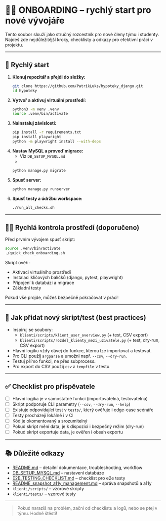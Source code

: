 # 🧑‍💻 ONBOARDING – rychlý start pro nové vývojáře

Tento soubor slouží jako stručný rozcestník pro nové členy týmu i studenty. Najdeš zde nejdůležitější kroky, checklisty a odkazy pro efektivní práci v projektu.

---

## 🚀 Rychlý start

1. **Klonuj repozitář a přejdi do složky:**
   ```zsh
   git clone https://github.com/PatrikLuks/hypoteky_django.git
   cd hypoteky
   ```
2. **Vytvoř a aktivuj virtuální prostředí:**
   ```zsh
   python3 -m venv .venv
   source .venv/bin/activate
   ```
3. **Nainstaluj závislosti:**
   ```zsh
   pip install -r requirements.txt
   pip install playwright
   python -m playwright install --with-deps
   ```
4. **Nastav MySQL a proveď migrace:**
   - Viz `DB_SETUP_MYSQL.md`
   - 
   ```zsh
   python manage.py migrate
   ```
5. **Spusť server:**
   ```zsh
   python manage.py runserver
   ```
6. **Spusť testy a údržbu workspace:**
   ```zsh
   ./run_all_checks.sh
   ```

---

## 🧑‍🔬 Rychlá kontrola prostředí (doporučeno)

Před prvním vývojem spusť skript:

```zsh
source .venv/bin/activate
./quick_check_onboarding.sh
```

Skript ověří:
- Aktivaci virtuálního prostředí
- Instalaci klíčových balíčků (django, pytest, playwright)
- Připojení k databázi a migrace
- Základní testy

Pokud vše projde, můžeš bezpečně pokračovat v práci!

---

## 🧪 Jak přidat nový skript/test (best practices)
- Inspiruj se soubory:
  - `klienti/scripts/klient_user_overview.py` (+ test, CSV export)
  - `klienti/scripts/rozdel_klienty_mezi_uzivatele.py` (+ test, dry-run, CSV export)
- Hlavní logiku vždy dávej do funkce, kterou lze importovat a testovat.
- Pro CLI použij `argparse` a umožni např. `--csv`, `--dry-run`.
- Testuj přímo funkci, ne přes subprocess.
- Pro export do CSV použij `csv` a `tempfile` v testu.

---

## ✅ Checklist pro přispěvatele
- [ ] Hlavní logika je v samostatné funkci (importovatelná, testovatelná)
- [ ] Skript podporuje CLI parametry (`--csv`, `--dry-run`, `--help`)
- [ ] Existuje odpovídající test v `tests/`, který ověřuje i edge-case scénáře
- [ ] Testy procházejí lokálně i v CI
- [ ] Kód je okomentovaný a srozumitelný
- [ ] Pokud skript mění data, je k dispozici i bezpečný režim (dry-run)
- [ ] Pokud skript exportuje data, je ověřen i obsah exportu

---

## 📚 Důležité odkazy
- [README.md](README.md) – detailní dokumentace, troubleshooting, workflow
- [DB_SETUP_MYSQL.md](DB_SETUP_MYSQL.md) – nastavení databáze
- [E2E_TESTING_CHECKLIST.md](E2E_TESTING_CHECKLIST.md) – checklist pro e2e testy
- [README_snapshot_a11y_management.md](README_snapshot_a11y_management.md) – správa snapshotů a a11y
- `klienti/scripts/` – vzorové skripty
- `klienti/tests/` – vzorové testy

---

> Pokud narazíš na problém, začni od checklistu a logů, nebo se ptej v týmu. Hodně štěstí!
